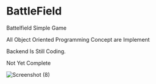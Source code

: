 # BattleField
Battelfield Simple Game

All Object Oriented Programming Concept are Implement

Backend Is Still Coding.

Not Yet Complete

![Screenshot (8)](https://user-images.githubusercontent.com/80274745/137576399-c7a67005-76ef-49ca-9829-0fc4ac7c0c35.png)


